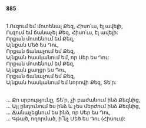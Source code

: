 **885**

\
1.Ուզում եմ մոտենալ Քեզ, Հիսո՛ւս, էլ ավելի,\
Ուզում եմ ճանաչել Քեզ, Հիսո՛ւս, էլ ավելի:\
Որքան մոտենում եմ Քեզ,\
Այնքան Մեծ ես Դու,\
Որքան ճանաչում եմ Քեզ,\
Այնքան հասկանում եմ, որ Սեր ես Դու:\
Որքան մոտենում եմ Քեզ,\
Այնքան քաղցր ես Դու,\
Որքան ճանաչում եմ Քեզ,\
Այնքան հասկանում եմ նորովի Քեզ, Տե՛ր:

\
 ... Քո սրբությունը, Տե՛ր, չի բաժանում ինձ Քեզնից,\
 ... Այլ ընդունում ես ինձ և չես մերժում ինձ Քեզնից,\
 ... Ճանաչեցնում ես ինձ, որ Սեր ես Դու,\
 ... Գթած, ողորմած, ի՜նչ Մեծ ես Դու (Հիսուս):
